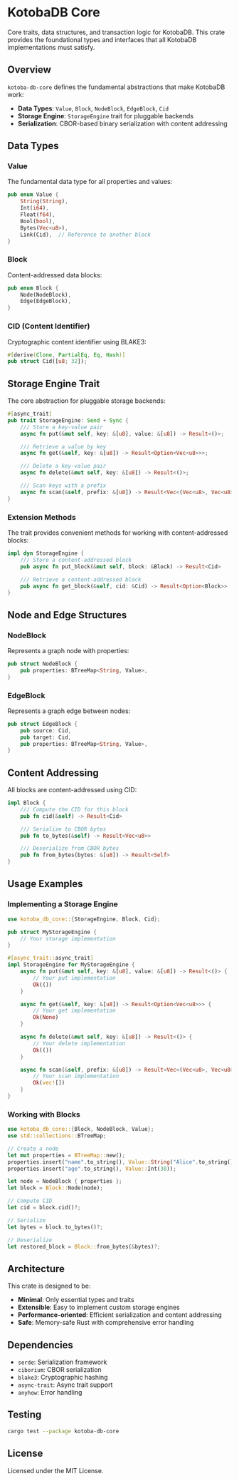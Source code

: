 # KotobaDB Core

Core traits, data structures, and transaction logic for KotobaDB. This crate provides the foundational types and interfaces that all KotobaDB implementations must satisfy.

## Overview

`kotoba-db-core` defines the fundamental abstractions that make KotobaDB work:

- **Data Types**: `Value`, `Block`, `NodeBlock`, `EdgeBlock`, `Cid`
- **Storage Engine**: `StorageEngine` trait for pluggable backends
- **Serialization**: CBOR-based binary serialization with content addressing

## Data Types

### Value

The fundamental data type for all properties and values:

```rust
pub enum Value {
    String(String),
    Int(i64),
    Float(f64),
    Bool(bool),
    Bytes(Vec<u8>),
    Link(Cid),  // Reference to another block
}
```

### Block

Content-addressed data blocks:

```rust
pub enum Block {
    Node(NodeBlock),
    Edge(EdgeBlock),
}
```

### CID (Content Identifier)

Cryptographic content identifier using BLAKE3:

```rust
#[derive(Clone, PartialEq, Eq, Hash)]
pub struct Cid([u8; 32]);
```

## Storage Engine Trait

The core abstraction for pluggable storage backends:

```rust
#[async_trait]
pub trait StorageEngine: Send + Sync {
    /// Store a key-value pair
    async fn put(&mut self, key: &[u8], value: &[u8]) -> Result<()>;

    /// Retrieve a value by key
    async fn get(&self, key: &[u8]) -> Result<Option<Vec<u8>>>;

    /// Delete a key-value pair
    async fn delete(&mut self, key: &[u8]) -> Result<()>;

    /// Scan keys with a prefix
    async fn scan(&self, prefix: &[u8]) -> Result<Vec<(Vec<u8>, Vec<u8>)>>;
}
```

### Extension Methods

The trait provides convenient methods for working with content-addressed blocks:

```rust
impl dyn StorageEngine {
    /// Store a content-addressed block
    pub async fn put_block(&mut self, block: &Block) -> Result<Cid>

    /// Retrieve a content-addressed block
    pub async fn get_block(&self, cid: &Cid) -> Result<Option<Block>>
}
```

## Node and Edge Structures

### NodeBlock

Represents a graph node with properties:

```rust
pub struct NodeBlock {
    pub properties: BTreeMap<String, Value>,
}
```

### EdgeBlock

Represents a graph edge between nodes:

```rust
pub struct EdgeBlock {
    pub source: Cid,
    pub target: Cid,
    pub properties: BTreeMap<String, Value>,
}
```

## Content Addressing

All blocks are content-addressed using CID:

```rust
impl Block {
    /// Compute the CID for this block
    pub fn cid(&self) -> Result<Cid>

    /// Serialize to CBOR bytes
    pub fn to_bytes(&self) -> Result<Vec<u8>>

    /// Deserialize from CBOR bytes
    pub fn from_bytes(bytes: &[u8]) -> Result<Self>
}
```

## Usage Examples

### Implementing a Storage Engine

```rust
use kotoba_db_core::{StorageEngine, Block, Cid};

pub struct MyStorageEngine {
    // Your storage implementation
}

#[async_trait::async_trait]
impl StorageEngine for MyStorageEngine {
    async fn put(&mut self, key: &[u8], value: &[u8]) -> Result<()> {
        // Your put implementation
        Ok(())
    }

    async fn get(&self, key: &[u8]) -> Result<Option<Vec<u8>>> {
        // Your get implementation
        Ok(None)
    }

    async fn delete(&mut self, key: &[u8]) -> Result<()> {
        // Your delete implementation
        Ok(())
    }

    async fn scan(&self, prefix: &[u8]) -> Result<Vec<(Vec<u8>, Vec<u8>)>> {
        // Your scan implementation
        Ok(vec![])
    }
}
```

### Working with Blocks

```rust
use kotoba_db_core::{Block, NodeBlock, Value};
use std::collections::BTreeMap;

// Create a node
let mut properties = BTreeMap::new();
properties.insert("name".to_string(), Value::String("Alice".to_string()));
properties.insert("age".to_string(), Value::Int(30));

let node = NodeBlock { properties };
let block = Block::Node(node);

// Compute CID
let cid = block.cid()?;

// Serialize
let bytes = block.to_bytes()?;

// Deserialize
let restored_block = Block::from_bytes(&bytes)?;
```

## Architecture

This crate is designed to be:

- **Minimal**: Only essential types and traits
- **Extensible**: Easy to implement custom storage engines
- **Performance-oriented**: Efficient serialization and content addressing
- **Safe**: Memory-safe Rust with comprehensive error handling

## Dependencies

- `serde`: Serialization framework
- `ciborium`: CBOR serialization
- `blake3`: Cryptographic hashing
- `async-trait`: Async trait support
- `anyhow`: Error handling

## Testing

```bash
cargo test --package kotoba-db-core
```

## License

Licensed under the MIT License.
